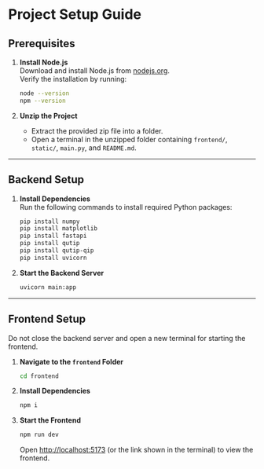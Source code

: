 # Project Setup Guide

## Prerequisites

1. **Install Node.js**  
   Download and install Node.js from [nodejs.org](https://nodejs.org).  
   Verify the installation by running:  
   ```sh
   node --version
   npm --version
   ```

2. **Unzip the Project**  
   - Extract the provided zip file into a folder.  
   - Open a terminal in the unzipped folder containing `frontend/`, `static/`, `main.py`, and `README.md`.

---

## Backend Setup

1. **Install Dependencies**  
   Run the following commands to install required Python packages:
   ```sh
   pip install numpy
   pip install matplotlib
   pip install fastapi
   pip install qutip
   pip install qutip-qip
   pip install uvicorn
   ```

2. **Start the Backend Server**  
   ```sh
   uvicorn main:app
   ```

---

## Frontend Setup
Do not close the backend server and open a new terminal for starting the frontend.

1. **Navigate to the `frontend` Folder**  
   ```sh
   cd frontend
   ```

2. **Install Dependencies**  
   ```sh
   npm i
   ```

3. **Start the Frontend**  
   ```sh
   npm run dev
   ```
   Open [http://localhost:5173](http://localhost:5173) (or the link shown in the terminal) to view the frontend.
